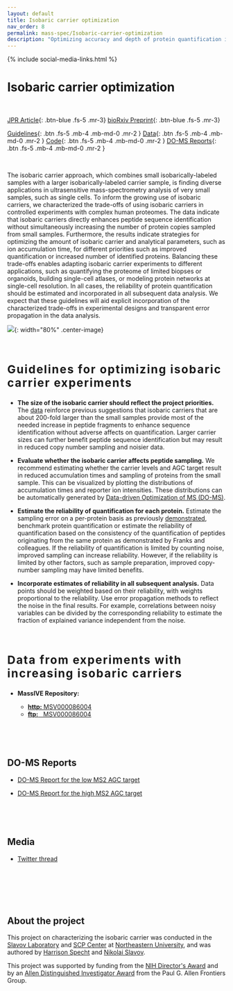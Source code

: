 ```yaml
---
layout: default
title: Isobaric carrier optimization
nav_order: 8
permalink: mass-spec/Isobaric-carrier-optimization
description: "Optimizing accuracy and depth of protein quantification in experiments using isobaric carriers"
---
```

{% include social-media-links.html %}

# Isobaric carrier optimization

&nbsp;

<span class="text-center"></span>
[JPR Article](https://doi.org/10.1021/acs.jproteome.0c00675){: .btn-blue .fs-5 .mr-3}
[bioRxiv Preprint](https://doi.org/10.1101/2020.08.24.264994){: .btn-blue .fs-5 .mr-3}
<br>

[Guidelines]({{site.baseurl}}#guidelines){: .btn .fs-5 .mb-4 .mb-md-0 .mr-2 }
[Data]({{site.baseurl}}#data){: .btn .fs-5 .mb-4 .mb-md-0 .mr-2 }
[Code](https://github.com/SlavovLab/isobaric-carrier){: .btn .fs-5 .mb-4 .mb-md-0 .mr-2 }
[DO-MS Reports]({{site.baseurl}}#do-ms-reports){: .btn .fs-5 .mb-4 .mb-md-0 .mr-2 }
<!--
[Sample preparation]({{site.baseurl}}#single-cell-sample-preparation){: .btn .fs-5 .mb-4 .mb-md-0 .mr-2 }
-->

&nbsp;

The isobaric carrier approach, which combines small isobarically-labeled samples with a larger isobarically-labeled carrier sample, is finding diverse applications in ultrasensitive mass-spectrometry analysis of very small samples, such as single cells.
To inform the growing use of isobaric carriers, we characterized the trade-offs of using isobaric carriers in controlled experiments with complex human proteomes. The data indicate that isobaric carriers directly enhances peptide sequence identification without simultaneously increasing the number of protein copies sampled from small samples. Furthermore, the results indicate strategies for optimizing the amount of isobaric carrier and analytical parameters, such as ion accumulation time, for different priorities such as improved quantification or increased number of identified proteins. Balancing these trade-offs enables adapting isobaric carrier experiments to different applications, such as quantifying the proteome of limited biopses or organoids, building single-cell atlases, or modeling protein networks at single-cell resolution. In all cases, the reliability of protein quantification should be estimated and incorporated in all subsequent data analysis. We expect that these guidelines will aid explicit incorporation of the characterized trade-offs in experimental designs and transparent error propagation in the data analysis.

![]({{site.baseurl}}Figures/Single-cell-Proteomics_Applications_iCarrier.png){: width="80%" .center-image}
<!--
To increase the throughput and quantitative accuracy of single-cell protein analysis by [SCoPE-MS](https://doi.org/10.1101/102681), we introduced many technical improvements in both the sample preparation and in the mass-spectrometry analysis. The [synergistic effect](https://www.biorxiv.org/content/biorxiv/early/2019/12/05/665307/T1.medium.gif) is to increase quantitative accuracy by 4-fold and the throughput of data acquisition about 8-fold. Below, we outline controlled experiments that illustrate the benefits of **individual** improvements. To comprehensively compare the mass-spec data at all levels (including chromatographic separation, precursor abundance, ion isolation, spectral purity, and peptide sequence identification), we include the full [Data-driven Optimization of MS (DO-MS)](https://do-ms.slavovlab.net) reports for each set of experiments. 
-->

&nbsp;


<h2 style="letter-spacing: 2px; font-size: 26px;" id="guidelines" >Guidelines for optimizing isobaric carrier experiments</h2>

- **The size of the isobaric carrier should reflect the project priorities.** The [data](https://www.biorxiv.org/content/10.1101/2020.08.24.264994v1) reinforce previous suggestions that isobaric carriers that are about 200-fold larger than the small samples provide most of the needed increase in peptide fragments to enhance sequence identification without adverse affects on quantification. Larger carrier sizes can further benefit peptide sequence identification but may result in reduced copy number sampling and noisier data.   

- **Evaluate whether the isobaric carrier affects peptide sampling.** We recommend estimating whether the carrier levels and AGC target result in reduced accumulation times and sampling of proteins from the small sample. This can be visualized by plotting the distributions of accumulation times and reporter ion intensities. These distributions can be automatically generated by [Data-driven Optimization of MS (DO-MS)](https://do-ms.slavovlab.net).

- **Estimate the reliability of quantification for each protein.**  Estimate the sampling error on a per-protein basis as previously [demonstrated](https://doi.org/10.1101/665307), benchmark protein quantification or estimate the reliability of quantification based on the consistency of the quantification of peptides originating from the same protein as demonstrated by Franks and colleagues. If the reliability of quantification is limited by counting noise, improved sampling can increase reliability. However, if the reliability is limited by other factors, such as sample preparation, improved copy-number sampling may have limited benefits.  

- **Incorporate estimates of reliability in all subsequent analysis.** Data points should be weighted based on their reliability, with weights proportional to the reliability. Use error propagation methods to reflect the noise in the final results. For example, correlations between noisy variables can be divided by the corresponding reliability to estimate the fraction of explained variance independent from the noise.





&nbsp;





<h2 style="letter-spacing: 2px; font-size: 26px;" id="data" >Data from experiments with increasing isobaric carriers</h2>

* **MassIVE Repository:**
  - [**http:**  MSV000086004](https://massive.ucsd.edu/ProteoSAFe/dataset.jsp?task=b432a22b241e4c4881d63f1a97db4a4e)
  - [**ftp:** &nbsp; MSV000086004](ftp://massive.ucsd.edu/MSV000086004)

  &nbsp;

  &nbsp;

## DO-MS Reports

* [DO-MS Report for the low MS2 AGC target](DO-MS_Reports/DO-MS_Report_lowAGC.html)
* [DO-MS Report for the high MS2 AGC target](DO-MS_Reports/DO-MS_Report_highAGC.html)

  &nbsp;

  &nbsp;



## Media
- [Twitter thread](https://threadreaderapp.com/thread/1298059519201869826.html)

&nbsp;

&nbsp;  

&nbsp;

## About the project

This project on characterizing the isobaric carrier was conducted in the [Slavov Laboratory](http://slavovlab.net) and [SCP Center](http://center.single-cell.net) at [Northeastern University](https://www.northeastern.edu/), and was authored by [Harrison Specht](http://harrisonspecht.com) and [Nikolai Slavov](https://coe.northeastern.edu/people/slavov-nikolai/).   


This project was supported by funding from the [NIH Director's Award](https://projectreporter.nih.gov/project_info_description.cfm?aid=9167004&icde=31336575) and by an [Allen Distinguished Investigator Award](https://alleninstitute.org/what-we-do/frontiers-group/distinguished-investigators/projects/tracking-proteome-dynamics-single-cells) from the Paul G. Allen Frontiers Group.

&nbsp;  

&nbsp;

&nbsp;

&nbsp;

&nbsp;

&nbsp;

&nbsp;

&nbsp;

&nbsp;

&nbsp;

&nbsp;

&nbsp;

&nbsp;

&nbsp;

&nbsp;

&nbsp;
